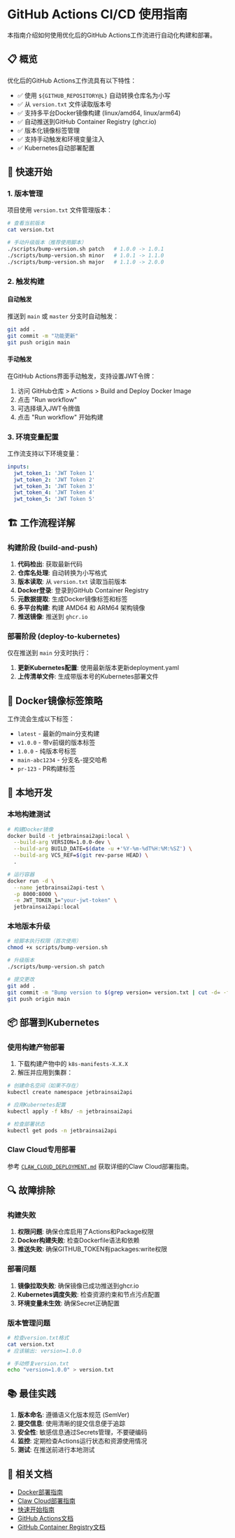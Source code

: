 # GitHub Actions CI/CD 使用指南

本指南介绍如何使用优化后的GitHub Actions工作流进行自动化构建和部署。

## 📋 概览

优化后的GitHub Actions工作流具有以下特性：

- ✅ 使用 `${GITHUB_REPOSITORY@L}` 自动转换仓库名为小写
- ✅ 从 `version.txt` 文件读取版本号
- ✅ 支持多平台Docker镜像构建 (linux/amd64, linux/arm64)
- ✅ 自动推送到GitHub Container Registry (ghcr.io)
- ✅ 版本化镜像标签管理
- ✅ 支持手动触发和环境变量注入
- ✅ Kubernetes自动部署配置

## 🚀 快速开始

### 1. 版本管理

项目使用 `version.txt` 文件管理版本：

```bash
# 查看当前版本
cat version.txt

# 手动升级版本（推荐使用脚本）
./scripts/bump-version.sh patch   # 1.0.0 -> 1.0.1
./scripts/bump-version.sh minor   # 1.0.1 -> 1.1.0
./scripts/bump-version.sh major   # 1.1.0 -> 2.0.0
```

### 2. 触发构建

#### 自动触发
推送到 `main` 或 `master` 分支时自动触发：

```bash
git add .
git commit -m "功能更新"
git push origin main
```

#### 手动触发
在GitHub Actions界面手动触发，支持设置JWT令牌：

1. 访问 GitHub仓库 > Actions > Build and Deploy Docker Image
2. 点击 "Run workflow"
3. 可选择填入JWT令牌值
4. 点击 "Run workflow" 开始构建

### 3. 环境变量配置

工作流支持以下环境变量：

```yaml
inputs:
  jwt_token_1: 'JWT Token 1'
  jwt_token_2: 'JWT Token 2'
  jwt_token_3: 'JWT Token 3'
  jwt_token_4: 'JWT Token 4'
  jwt_token_5: 'JWT Token 5'
```

## 🏗️ 工作流程详解

### 构建阶段 (build-and-push)

1. **代码检出**: 获取最新代码
2. **仓库名处理**: 自动转换为小写格式
3. **版本读取**: 从 `version.txt` 读取当前版本
4. **Docker登录**: 登录到GitHub Container Registry
5. **元数据提取**: 生成Docker镜像标签和标签
6. **多平台构建**: 构建 AMD64 和 ARM64 架构镜像
7. **推送镜像**: 推送到 `ghcr.io`

### 部署阶段 (deploy-to-kubernetes)

仅在推送到 `main` 分支时执行：

1. **更新Kubernetes配置**: 使用最新版本更新deployment.yaml
2. **上传清单文件**: 生成带版本号的Kubernetes部署文件

## 🐳 Docker镜像标签策略

工作流会生成以下标签：

- `latest` - 最新的main分支构建
- `v1.0.0` - 带v前缀的版本标签
- `1.0.0` - 纯版本号标签
- `main-abc1234` - 分支名-提交哈希
- `pr-123` - PR构建标签

## 🔧 本地开发

### 本地构建测试

```bash
# 构建Docker镜像
docker build -t jetbrainsai2api:local \
  --build-arg VERSION=1.0.0-dev \
  --build-arg BUILD_DATE=$(date -u +'%Y-%m-%dT%H:%M:%SZ') \
  --build-arg VCS_REF=$(git rev-parse HEAD) \
  .

# 运行容器
docker run -d \
  --name jetbrainsai2api-test \
  -p 8000:8000 \
  -e JWT_TOKEN_1="your-jwt-token" \
  jetbrainsai2api:local
```

### 本地版本升级

```bash
# 给脚本执行权限（首次使用）
chmod +x scripts/bump-version.sh

# 升级版本
./scripts/bump-version.sh patch

# 提交更改
git add .
git commit -m "Bump version to $(grep version= version.txt | cut -d= -f2)"
git push origin main
```

## 📦 部署到Kubernetes

### 使用构建产物部署

1. 下载构建产物中的 `k8s-manifests-X.X.X`
2. 解压并应用到集群：

```bash
# 创建命名空间（如果不存在）
kubectl create namespace jetbrainsai2api

# 应用Kubernetes配置
kubectl apply -f k8s/ -n jetbrainsai2api

# 检查部署状态
kubectl get pods -n jetbrainsai2api
```

### Claw Cloud专用部署

参考 [`CLAW_CLOUD_DEPLOYMENT.md`](./CLAW_CLOUD_DEPLOYMENT.md) 获取详细的Claw Cloud部署指南。

## 🔍 故障排除

### 构建失败

1. **权限问题**: 确保仓库启用了Actions和Package权限
2. **Docker构建失败**: 检查Dockerfile语法和依赖
3. **推送失败**: 确保GITHUB_TOKEN有packages:write权限

### 部署问题

1. **镜像拉取失败**: 确保镜像已成功推送到ghcr.io
2. **Kubernetes调度失败**: 检查资源约束和节点污点配置
3. **环境变量未生效**: 确保Secret正确配置

### 版本管理问题

```bash
# 检查version.txt格式
cat version.txt
# 应该输出: version=1.0.0

# 手动修复version.txt
echo "version=1.0.0" > version.txt
```

## 📚 最佳实践

1. **版本命名**: 遵循语义化版本规范 (SemVer)
2. **提交信息**: 使用清晰的提交信息便于追踪
3. **安全性**: 敏感信息通过Secrets管理，不要硬编码
4. **监控**: 定期检查Actions运行状态和资源使用情况
5. **测试**: 在推送前进行本地测试

## 🔗 相关文档

- [Docker部署指南](./DEPLOYMENT.md)
- [Claw Cloud部署指南](./CLAW_CLOUD_DEPLOYMENT.md)
- [快速开始指南](./QUICK_START.md)
- [GitHub Actions文档](https://docs.github.com/en/actions)
- [GitHub Container Registry文档](https://docs.github.com/en/packages/working-with-a-github-packages-registry/working-with-the-container-registry)